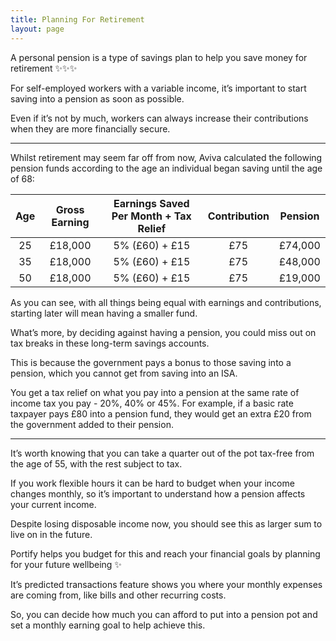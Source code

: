 ```yaml
---
title: Planning For Retirement
layout: page
---
```


A personal pension is a type of savings plan to help you save money for retirement ✨✨✨

For self-employed workers with a variable income, it’s important to start saving into a pension as soon as possible. 

Even if it’s not by much, workers can always increase their contributions when they are more financially secure.

---

Whilst retirement may seem far off from now, Aviva calculated the following pension funds according to the age an individual began saving until the age of 68:

| Age | Gross Earning | Earnings Saved Per Month + Tax Relief | Contribution | Pension | 
|:-------:|:-------:|:-------:|:-------:|:-------:|
| 25 | £18,000 | 5% (£60) + £15 | £75 | £74,000 |
| 35 | £18,000 | 5% (£60) + £15 | £75 | £48,000 |
| 50 | £18,000 | 5% (£60) + £15 | £75 | £19,000 |

As you can see, with all things being equal with earnings and contributions, starting later will mean having a smaller fund. 

What’s more, by deciding against having a pension, you could miss out on tax breaks in these long-term savings accounts. 

This is because the government pays a bonus to those saving into a pension, which you cannot get from saving into an ISA.

You get a tax relief on what you pay into a pension at the same rate of income tax you pay - 20%, 40% or 45%. For example, if a basic rate taxpayer pays £80 into a pension fund, they would get an extra £20 from the government added to their pension. 

---

It’s worth knowing that you can take a quarter out of the pot tax-free from the age of 55, with the rest subject to tax. 

If you work flexible hours it can be hard to budget when your income changes monthly, so it’s important to understand how a pension affects your current income. 

Despite losing disposable income now, you should see this as larger sum to live on in the future.

Portify helps you budget for this and reach your financial goals by planning for your future wellbeing ✨ 

It’s predicted transactions feature shows you where your monthly expenses are coming from, like bills and other recurring costs. 

So, you can decide how much you can afford to put into a pension pot and set a monthly earning goal to help achieve this.